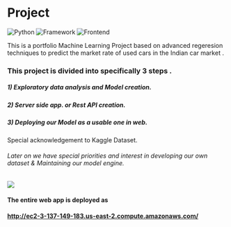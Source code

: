 
# Project
![Python](https://img.shields.io/badge/Python-3.8-blueviolet)
![Framework](https://img.shields.io/badge/Framework-Flask-red)
![Frontend](https://img.shields.io/badge/Frontend-HTML/CSS/JS-green)

This is a portfolio Machine Learning Project based on advanced regeresion techniques to predict the market rate of used cars in the Indian car market .
### This project is divided into specifically 3 steps .
##### 1) Exploratory data analysis and Model creation.
##### 2) Server side app. or Rest API creation.
##### 3) Deploying our Model as a usable one in web.

Special acknowledgement to Kaggle Dataset.

###### Later on we have special priorities and interest in developing our own dataset & Maintaining our model engine.
![](car_gif.gif)
#### The entire web app is deployed as 

#### http://ec2-3-137-149-183.us-east-2.compute.amazonaws.com/
